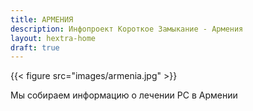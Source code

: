 ```yaml
---
title: АРМЕНИЯ
description: Инфопроект Короткое Замыкание - Армения
layout: hextra-home
draft: true
---
```


<div class="hx-mt-6">
{{< figure src="images/armenia.jpg"  >}}
</div>

Мы собираем информацию о лечении РС в Армении

